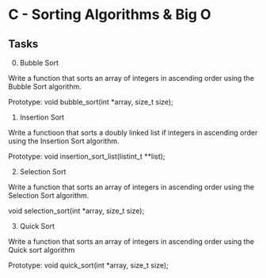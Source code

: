 # C - Sorting Algorithms & Big O

## Tasks

0. Bubble Sort

Write a function that sorts an array of integers in ascending order using the Bubble Sort algorithm.

Prototype: void bubble_sort(int *array, size_t size);

1. Insertion Sort

Write a functioon that sorts a doubly linked list if integers in ascending order using the Insertion Sort algorithm.

Prototype: void insertion_sort_list(listint_t **list);

2. Selection Sort

Write a function that sorts an array of integers in ascending order using the Selection Sort algorithm.

void selection_sort(int *array, size_t size);

3. Quick Sort

Write a function that sorts an array of integers in ascending order using the Quick sort algorithm

Prototype: void quick_sort(int *array, size_t size);